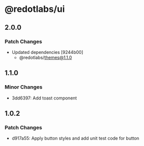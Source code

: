 # @redotlabs/ui

## 2.0.0

### Patch Changes

- Updated dependencies [9244b00]
  - @redotlabs/themes@1.1.0

## 1.1.0

### Minor Changes

- 3dd6397: Add toast component

## 1.0.2

### Patch Changes

- d917a55: Apply button styles and add unit test code for button

